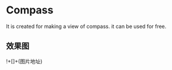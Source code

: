 # Compass

It is created for making a view of compass. it can be used for free.

## 效果图
!+[]+(图片地址)
